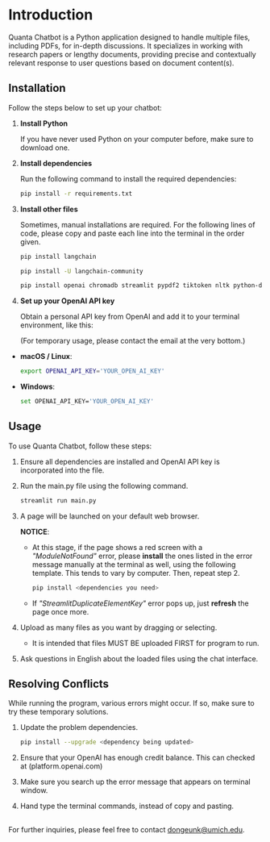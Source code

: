 # **Introduction**

Quanta Chatbot is a Python application designed to handle multiple files, including PDFs, for in-depth discussions. It specializes in working with research papers or lengthy documents, providing precise and contextually relevant response to user questions based on document content(s).

## **Installation**

Follow the steps below to set up your chatbot:

1. **Install Python**

   If you have never used Python on your computer before, make sure to download one.

2. **Install dependencies**

   Run the following command to install the required dependencies:

   ```bash
   pip install -r requirements.txt
   ```

3. **Install other files**

   Sometimes, manual installations are required. For the following lines of code, please copy and paste each line into the terminal in the order given.

   ```bash
   pip install langchain

   pip install -U langchain-community

   pip install openai chromadb streamlit pypdf2 tiktoken nltk python-docx
   ```

4. **Set up your OpenAI API key**

   Obtain a personal API key from OpenAI and add it to your terminal environment, like this:

   (For temporary usage, please contact the email at the very bottom.)

- **macOS / Linux**:

  ```bash
  export OPENAI_API_KEY='YOUR_OPEN_AI_KEY'
  ```

- **Windows**:
  ```bash
  set OPENAI_API_KEY='YOUR_OPEN_AI_KEY'
  ```

## **Usage**

To use Quanta Chatbot, follow these steps:

1. Ensure all dependencies are installed and OpenAI API key is incorporated into the file.
2. Run the main.py file using the following command.

   ```bash
   streamlit run main.py
   ```

3. A page will be launched on your default web browser.

   **NOTICE**:

   - At this stage, if the page shows a red screen with a _"ModuleNotFound"_ error, please **install** the ones listed in the error message manually at the terminal as well, using the following template. This tends to vary by computer. Then, repeat step 2.
     ```bash
     pip install <dependencies you need>
     ```
   - If _"StreamlitDuplicateElementKey"_ error pops up, just **refresh** the page once more.

4. Upload as many files as you want by dragging or selecting.
   - It is intended that files MUST BE uploaded FIRST for program to run.
5. Ask questions in English about the loaded files using the chat interface.

## **Resolving Conflicts**

While running the program, various errors might occur. If so, make sure to try these temporary solutions.

1. Update the problem dependencies.

   ```bash
   pip install --upgrade <dependency being updated>
   ```

2. Ensure that your OpenAI has enough credit balance. This can checked at (platform.openai.com)
3. Make sure you search up the error message that appears on terminal window.
4. Hand type the terminal commands, instead of copy and pasting.

##

For further inquiries, please feel free to contact dongeunk@umich.edu.
